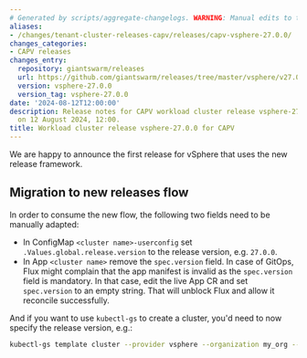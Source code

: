 ```yaml
---
# Generated by scripts/aggregate-changelogs. WARNING: Manual edits to this files will be overwritten.
aliases:
- /changes/tenant-cluster-releases-capv/releases/capv-vsphere-27.0.0/
changes_categories:
- CAPV releases
changes_entry:
  repository: giantswarm/releases
  url: https://github.com/giantswarm/releases/tree/master/vsphere/v27.0.0
  version: vsphere-27.0.0
  version_tag: vsphere-27.0.0
date: '2024-08-12T12:00:00'
description: Release notes for CAPV workload cluster release vsphere-27.0.0, published
  on 12 August 2024, 12:00.
title: Workload cluster release vsphere-27.0.0 for CAPV
---
```


We are happy to announce the first release for vSphere that uses the new release framework.

## Migration to new releases flow

In order to consume the new flow, the following two fields need to be manually adapted:

* In ConfigMap `<cluster name>-userconfig` set `.Values.global.release.version` to the release version, e.g. `27.0.0`.
* In App `<cluster name>` remove the `spec.version` field. In case of GitOps, Flux might complain that the app manifest is invalid as the `spec.version` field is mandatory. In that case, edit the live App CR and set `spec.version` to an empty string. That will unblock Flux and allow it reconcile successfully.

And if you want to use `kubectl-gs` to create a cluster, you'd need to now specify the release version, e.g.:

```bash
kubectl-gs template cluster --provider vsphere --organization my_org --name cluster_name -vsphere-network-name network_name --release 27.0.0
```

